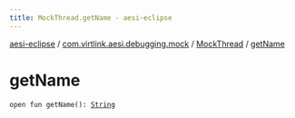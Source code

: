 ```yaml
---
title: MockThread.getName - aesi-eclipse
---
```


[aesi-eclipse](../../index.html) / [com.virtlink.aesi.debugging.mock](../index.html) / [MockThread](index.html) / [getName](.)

# getName

`open fun getName(): `[`String`](https://kotlinlang.org/api/latest/jvm/stdlib/kotlin/-string/index.html)